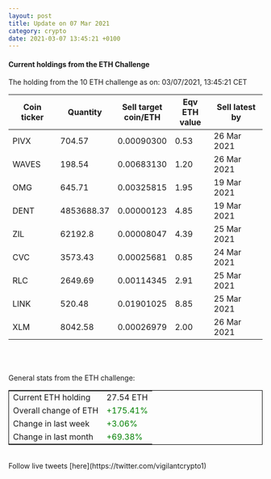 ```yaml
---
layout: post
title: Update on 07 Mar 2021
category: crypto
date: 2021-03-07 13:45:21 +0100
---
```

<!-- Global site tag (gtag.js) - Google Analytics -->
<script async src="https://www.googletagmanager.com/gtag/js?id=UA-103831149-5"></script>
<script>
  window.dataLayer = window.dataLayer || [];
  function gtag(){dataLayer.push(arguments);}
  gtag('js', new Date());

  gtag('config', 'UA-103831149-5');
</script>


#### Current holdings from the ETH Challenge

The holding from the 10 ETH challenge as on: 03/07/2021, 13:45:21 CET

|Coin ticker|Quantity|Sell target<br>coin/ETH|Eqv ETH<br>value|Sell latest by|
|-----------|--------|-----------|-----------|--------------|
PIVX|704.57|  0.00090300|0.53|26 Mar 2021|
WAVES|198.54|  0.00683130|1.20|26 Mar 2021|
OMG|645.71|  0.00325815|1.95|19 Mar 2021|
DENT|4853688.37|  0.00000123|4.85|19 Mar 2021|
ZIL|62192.8|  0.00008047|4.39|25 Mar 2021|
CVC|3573.43|  0.00025681|0.85|24 Mar 2021|
RLC|2649.69|  0.00114345|2.91|25 Mar 2021|
LINK|520.48|  0.01901025|8.85|25 Mar 2021|
XLM|8042.58|  0.00026979|2.00|26 Mar 2021|

<br>
<br>
<br>
General stats from the ETH challenge:

<table style="border:1px solid black;margin-left:auto;margin-right:auto;">
	<tbody>
	<tr>
		<td>Current ETH holding</td>
		<td>     27.54 ETH</td>
	</tr>
	<tr>
		<td>Overall change of ETH</td>
		<td><font color="green">+175.41%</font></td>
	</tr>
	<tr>
		<td>Change in last week</td>
		<td><font color="green">+3.06%</font></td>
	</tr>
	<tr>
		<td>Change in last month</td>
		<td><font color="green">+69.38%</font></td>
	</tr>
	</tbody>
</table>

<br>
Follow live tweets [here](https://twitter.com/vigilantcrypto1)
<br>
<br>